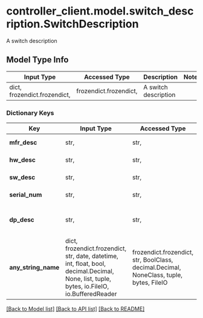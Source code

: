 # controller_client.model.switch_description.SwitchDescription

A switch description

## Model Type Info
Input Type | Accessed Type | Description | Notes
------------ | ------------- | ------------- | -------------
dict, frozendict.frozendict,  | frozendict.frozendict,  | A switch description | 

### Dictionary Keys
Key | Input Type | Accessed Type | Description | Notes
------------ | ------------- | ------------- | ------------- | -------------
**mfr_desc** | str,  | str,  | Manufacturer description | [optional] 
**hw_desc** | str,  | str,  | Hardware description | [optional] 
**sw_desc** | str,  | str,  | Software description | [optional] 
**serial_num** | str,  | str,  | Serial number | [optional] 
**dp_desc** | str,  | str,  | Human readable description of datapath | [optional] 
**any_string_name** | dict, frozendict.frozendict, str, date, datetime, int, float, bool, decimal.Decimal, None, list, tuple, bytes, io.FileIO, io.BufferedReader | frozendict.frozendict, str, BoolClass, decimal.Decimal, NoneClass, tuple, bytes, FileIO | any string name can be used but the value must be the correct type | [optional]

[[Back to Model list]](../../README.md#documentation-for-models) [[Back to API list]](../../README.md#documentation-for-api-endpoints) [[Back to README]](../../README.md)

